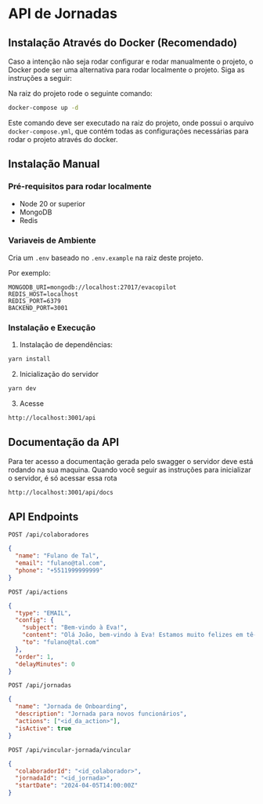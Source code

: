 # API de Jornadas

## Instalação Através do Docker (Recomendado)
Caso a intenção não seja rodar configurar e rodar manualmente o projeto, o Docker pode ser uma alternativa para rodar localmente o projeto. Siga as instruções a seguir:

Na raiz do projeto rode o seguinte comando:

```bash
docker-compose up -d
```

Este comando deve ser executado na raiz do projeto, onde possui o arquivo `docker-compose.yml`, que contém todas as configurações necessárias para rodar o projeto através do docker.

## Instalação Manual

### Pré-requisitos para rodar localmente
- Node 20 or superior
- MongoDB
- Redis

### Variaveis de Ambiente

Cria um `.env` baseado no `.env.example` na raiz deste projeto.
 
Por exemplo:
```env
MONGODB_URI=mongodb://localhost:27017/evacopilot
REDIS_HOST=localhost
REDIS_PORT=6379
BACKEND_PORT=3001
```

### Instalação e Execução
1. Instalação de dependências:
```bash
yarn install
```

2. Inicialização do servidor
```bash
yarn dev
```

3. Acesse 
```bash
http://localhost:3001/api
```

## Documentação da API
Para ter acesso a documentação gerada pelo swagger o servidor deve está
rodando na sua maquina. Quando você seguir as instruções para inicializar o servidor, é só acessar essa rota

```bash
http://localhost:3001/api/docs
```

## API Endpoints

`POST /api/colaboradores`  

```json
{
  "name": "Fulano de Tal",
  "email": "fulano@tal.com",
  "phone": "+5511999999999"
}
```

`POST /api/actions`

```json
{
  "type": "EMAIL",
  "config": {
    "subject": "Bem-vindo à Eva!",
    "content": "Olá João, bem-vindo à Eva! Estamos muito felizes em tê-lo conosco. Nesta jornada, você receberá informações importantes sobre sua integração.",
    "to": "fulano@tal.com"
  },
  "order": 1,
  "delayMinutes": 0
}
```

`POST /api/jornadas`

```json
{
  "name": "Jornada de Onboarding",
  "description": "Jornada para novos funcionários",
  "actions": ["<id_da_action>"],
  "isActive": true
}
```

`POST /api/vincular-jornada/vincular`

```json
{
  "colaboradorId": "<id_colaborador>",
  "jornadaId": "<id_jornada>",
  "startDate": "2024-04-05T14:00:00Z"
}
```